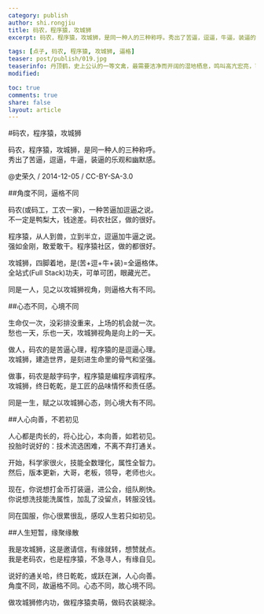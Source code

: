 ```yaml
---
category: publish
author: shi.rongjiu
title: 码农，程序猿，攻城狮
excerpt: 码农，程序猿，攻城狮，是同一种人的三种称呼。秀出了苦逼，逗逼，牛逼，装逼的乐观和幽默感。

tags: [点子, 码农, 程序猿, 攻城狮, 逼格]
teaser: post/publish/019.jpg
teaserinfo: 丹顶鹤，史上公认的一等文禽，最需要洁净而开阔的湿地栖息，鸣叫高亢宏亮，可以传达3～5公里。
modified: 

toc: true
comments: true
share: false
layout: article
---
```


#码农，程序猿，攻城狮

码农，程序猿，攻城狮，是同一种人的三种称呼。  
秀出了苦逼，逗逼，牛逼，装逼的乐观和幽默感。

@史荣久 / 2014-12-05 / CC-BY-SA-3.0  

##角度不同，逼格不同

码农(或码工，工农一家)，一种苦逼加逗逼之说。  
不一定是鸭梨大，钱途差。码农社区，做的很好。

程序猿，从人到兽，立到半立，逗逼加牛逼之说。  
强如金刚，敢爱敢干。程序猿社区，做的都很好。

攻城狮，四脚着地，是(苦+逗+牛+装)=全逼格体。  
全站式(Full Stack)功夫，可单可团，眼藏光芒。

同是一人，见之以攻城狮视角，则逼格大有不同。

##心态不同，心境不同

生命仅一次，没彩排没重来，上场的机会就一次。  
愁也一天，乐也一天，攻城狮视角是向上的一天。

做人，码农的是苦逼心理，程序猿的是逗逼心理。  
攻城狮，建造世界，是刻进生命里的骨气和坚强。

做事，码农是敲字码字，程序猿是编程序调程序。  
攻城狮，终日乾乾，是工匠的品味情怀和责任感。

同是一生，赋之以攻城狮心态，则心境大有不同。

##人心向善，不若初见

人心都是肉长的，将心比心，本向善，如若初见。  
投胎时说好的：技术流选困难，不离不弃打通关。

开始，科学家很火，技能全数理化，属性全智力。  
然后，版本更新，大哥，老板，领导，老师也火。

现在，你说想打金币打装逼，进公会，组队刷快。  
你说想洗技能洗属性，加乱了没留点，转服没钱。

同在国服，你心很累很乱，感叹人生若只如初见。

##人生短暂，缘聚缘散

我是攻城狮，这是邀请信，有缘就转，想赞就点。  
我是老码农，也是程序猿，不急寻人，有缘自见。

说好的通关哈，终日乾乾，或跃在渊，人心向善。  
角度不同，故逼格不同。心态不同，故心境不同。

做攻城狮修内功，做程序猿卖萌，做码农装糊涂。
